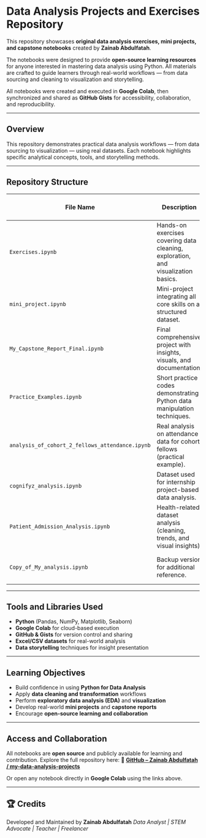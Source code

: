 
# Data Analysis Projects and Exercises Repository

This repository showcases **original data analysis exercises, mini projects, and capstone notebooks** created by **Zainab Abdulfatah**.

The notebooks were designed to provide **open-source learning resources** for anyone interested in mastering data analysis using Python.
All materials are crafted to guide learners through real-world workflows — from data sourcing and cleaning to visualization and storytelling.

All notebooks were created and executed in **Google Colab**, then synchronized and shared as **GitHub Gists** for accessibility, collaboration, and reproducibility.

---

## Overview

This repository demonstrates practical data analysis workflows — from data sourcing to visualization — using real datasets.
Each notebook highlights specific analytical concepts, tools, and storytelling methods.

---

## Repository Structure

| File Name                                       | Description                                                                       | Open in Colab                                                                                                                                                     |
| ----------------------------------------------- | --------------------------------------------------------------------------------- | ----------------------------------------------------------------------------------------------------------------------------------------------------------------- |
| `Exercises.ipynb`                               | Hands-on exercises covering data cleaning, exploration, and visualization basics. | [🔗 Open in Colab](https://colab.research.google.com/github/ZainabAbdulfatah25/my-data-analysis-projects/blob/main/Exercises.ipynb)                               |
| `mini_project.ipynb`                            | Mini-project integrating all core skills on a structured dataset.                 | [🔗 Open in Colab](https://colab.research.google.com/github/ZainabAbdulfatah25/my-data-analysis-projects/blob/main/mini_project.ipynb)                            |
| `My_Capstone_Report_Final.ipynb`                | Final comprehensive project with insights, visuals, and documentation.            | [🔗 Open in Colab](https://colab.research.google.com/github/ZainabAbdulfatah25/my-data-analysis-projects/blob/main/My_Capstone_Report_Final.ipynb)                |
| `Practice_Examples.ipynb`                       | Short practice codes demonstrating Python data manipulation techniques.           | [🔗 Open in Colab](https://colab.research.google.com/github/ZainabAbdulfatah25/my-data-analysis-projects/blob/main/Practice_Examples.ipynb)                       |
| `analysis_of_cohort_2_fellows_attendance.ipynb` | Real analysis on attendance data for cohort fellows (practical example).          | [🔗 Open in Colab](https://colab.research.google.com/github/ZainabAbdulfatah25/my-data-analysis-projects/blob/main/analysis_of_cohort_2_fellows_attendance.ipynb) |
| `cognifyz_analysis.ipynb`                       | Dataset used for internship project-based data analysis.                          | [🔗 Open in Colab](https://colab.research.google.com/github/ZainabAbdulfatah25/my-data-analysis-projects/blob/main/cognifyz_analysis.ipynb)                       |
| `Patient_Admission_Analysis.ipynb`              | Health-related dataset analysis (cleaning, trends, and visual insights).          | [🔗 Open in Colab](https://colab.research.google.com/github/ZainabAbdulfatah25/my-data-analysis-projects/blob/main/Patient_Admission_Analysis.ipynb)              |
| `Copy_of_My_analysis.ipynb`                     | Backup version for additional reference.                                          | [🔗 Open in Colab](https://colab.research.google.com/github/ZainabAbdulfatah25/my-data-analysis-projects/blob/main/Copy_of_My_analysis.ipynb)                     |

---

##  Tools and Libraries Used

* **Python** (Pandas, NumPy, Matplotlib, Seaborn)
* **Google Colab** for cloud-based execution
* **GitHub & Gists** for version control and sharing
* **Excel/CSV datasets** for real-world analysis
* **Data storytelling** techniques for insight presentation

---

##  Learning Objectives

* Build confidence in using **Python for Data Analysis**
* Apply **data cleaning and transformation** workflows
* Perform **exploratory data analysis (EDA)** and **visualization**
* Develop real-world **mini projects** and **capstone reports**
* Encourage **open-source learning and collaboration**

---

## Access and Collaboration

All notebooks are **open source** and publicly available for learning and contribution.
Explore the full repository here:
🔗 [**GitHub – Zainab Abdulfatah / my-data-analysis-projects**](https://github.com/ZainabAbdulfatah25/my-data-analysis-projects)

Or open any notebook directly in **Google Colab** using the links above.

---

## 🏆 Credits

Developed and Maintained by **Zainab Abdulfatah**
*Data Analyst  |  STEM Advocate  |  Teacher  |  Freelancer*


